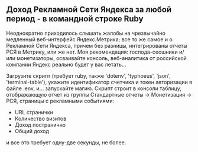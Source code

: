 ## Доход Рекламной Сети Яндекса за любой период - в командной строке Ruby

Неоднократно приходилось слышать жалобы на чрезвычайно медленный веб-интерфейс Яндекс.Метрика; все то же самое и о Рекламной Сети Яндекса, причем без разницы, интегрированы отчеты РСЯ в Метрику, или же нет. Моя рекомендация: господа-сеошники и/или монетизаторы, осваивайте консоль, веб-аналитика от российской компании Яндекс реально будет у вас летать...

Загрузите скрипт (требует ruby, также 'dotenv', 'typhoeus', 'json', 'terminal-table'), укажите идентификатор счетчика и токен авторизации в файле .env, и... запускайте магию. Скрипт строит в консоли таблицу, отображающую отчет из группы Стандартные отчеты -> Монетизация -> РСЯ, страницы с рекламными событиями:

* URL странички
* Количество визитов
* Доход постранично
* Общий доход

и все это требует одну-две секунды, не более.
